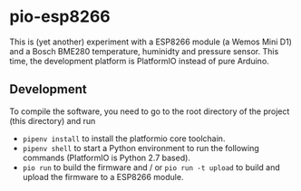 # pio-esp8266

This is (yet another) experiment with a ESP8266 module (a Wemos Mini D1) and a
Bosch BME280 temperature, huminidty and pressure sensor. This time, the
development platform is PlatformIO instead of pure Arduino.

## Development

To compile the software, you need to go to the root directory of the project
(this directory) and run

* `pipenv install` to install the platformio core toolchain.
* `pipenv shell` to start a Python environment to run the following commands
  (PlatformIO is Python 2.7 based).
* `pio run` to build the firmware and / or `pio run -t upload` to build and
  upload the firmware to a ESP8266 module.
  
  


